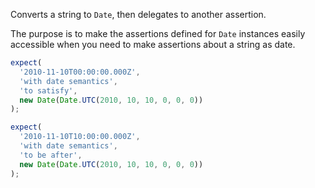 Converts a string to `Date`, then delegates to another
assertion.

The purpose is to make the assertions defined for `Date` instances easily
accessible when you need to make assertions about a string as date.

```js
expect(
  '2010-11-10T00:00:00.000Z',
  'with date semantics',
  'to satisfy',
  new Date(Date.UTC(2010, 10, 10, 0, 0, 0))
);
```

```js
expect(
  '2010-11-10T10:00:00.000Z',
  'with date semantics',
  'to be after',
  new Date(Date.UTC(2010, 10, 10, 0, 0, 0))
);
```
